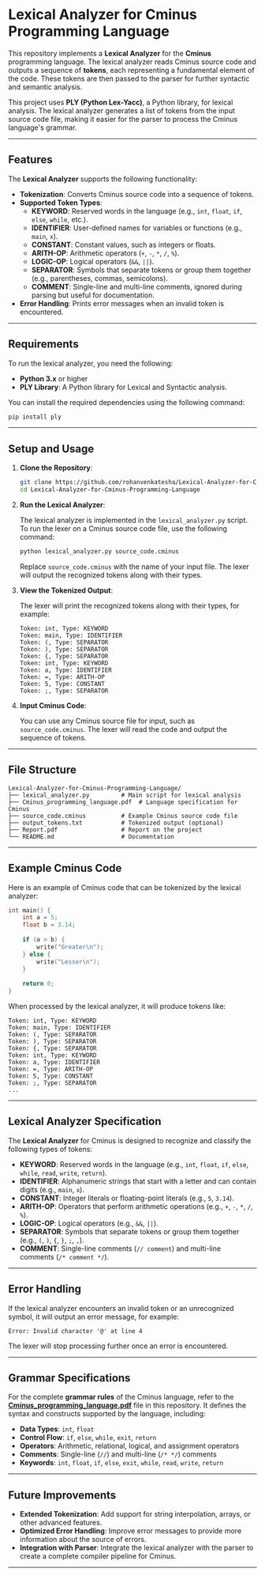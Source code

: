 # Lexical Analyzer for Cminus Programming Language

This repository implements a **Lexical Analyzer** for the **Cminus** programming language. The lexical analyzer reads Cminus source code and outputs a sequence of **tokens**, each representing a fundamental element of the code. These tokens are then passed to the parser for further syntactic and semantic analysis.

This project uses **PLY (Python Lex-Yacc)**, a Python library, for lexical analysis. The lexical analyzer generates a list of tokens from the input source code file, making it easier for the parser to process the Cminus language's grammar.

---

## Features

The **Lexical Analyzer** supports the following functionality:

- **Tokenization**: Converts Cminus source code into a sequence of tokens.
- **Supported Token Types**:
  - **KEYWORD**: Reserved words in the language (e.g., `int`, `float`, `if`, `else`, `while`, etc.).
  - **IDENTIFIER**: User-defined names for variables or functions (e.g., `main`, `x`).
  - **CONSTANT**: Constant values, such as integers or floats.
  - **ARITH-OP**: Arithmetic operators (`+`, `-`, `*`, `/`, `%`).
  - **LOGIC-OP**: Logical operators (`&&`, `||`).
  - **SEPARATOR**: Symbols that separate tokens or group them together (e.g., parentheses, commas, semicolons).
  - **COMMENT**: Single-line and multi-line comments, ignored during parsing but useful for documentation.
- **Error Handling**: Prints error messages when an invalid token is encountered.

---

## Requirements

To run the lexical analyzer, you need the following:

- **Python 3.x** or higher
- **PLY Library**: A Python library for Lexical and Syntactic analysis.

You can install the required dependencies using the following command:

```bash
pip install ply
```

---

## Setup and Usage

1. **Clone the Repository**:

   ```bash
   git clone https://github.com/rohanvenkatesha/Lexical-Analyzer-for-Cminus-Programming-Language
   cd Lexical-Analyzer-for-Cminus-Programming-Language
   ```

2. **Run the Lexical Analyzer**:

   The lexical analyzer is implemented in the `lexical_analyzer.py` script. To run the lexer on a Cminus source code file, use the following command:

   ```bash
   python lexical_analyzer.py source_code.cminus
   ```

   Replace `source_code.cminus` with the name of your input file. The lexer will output the recognized tokens along with their types.

3. **View the Tokenized Output**:

   The lexer will print the recognized tokens along with their types, for example:

   ```plaintext
   Token: int, Type: KEYWORD
   Token: main, Type: IDENTIFIER
   Token: (, Type: SEPARATOR
   Token: ), Type: SEPARATOR
   Token: {, Type: SEPARATOR
   Token: int, Type: KEYWORD
   Token: a, Type: IDENTIFIER
   Token: =, Type: ARITH-OP
   Token: 5, Type: CONSTANT
   Token: ;, Type: SEPARATOR
   ```

4. **Input Cminus Code**:

   You can use any Cminus source file for input, such as `source_code.cminus`. The lexer will read the code and output the sequence of tokens.

---

## File Structure

```plaintext
Lexical-Analyzer-for-Cminus-Programming-Language/
├── lexical_analyzer.py         # Main script for lexical analysis
├── Cminus_programming_language.pdf  # Language specification for Cminus
├── source_code.cminus          # Example Cminus source code file
├── output_tokens.txt           # Tokenized output (optional)
├── Report.pdf                  # Report on the project
└── README.md                   # Documentation
```

---

## Example Cminus Code

Here is an example of Cminus code that can be tokenized by the lexical analyzer:

```c
int main() {
    int a = 5;
    float b = 3.14;
    
    if (a > b) {
        write("Greater\n");
    } else {
        write("Lesser\n");
    }
    
    return 0;
}
```

When processed by the lexical analyzer, it will produce tokens like:

```plaintext
Token: int, Type: KEYWORD
Token: main, Type: IDENTIFIER
Token: (, Type: SEPARATOR
Token: ), Type: SEPARATOR
Token: {, Type: SEPARATOR
Token: int, Type: KEYWORD
Token: a, Type: IDENTIFIER
Token: =, Type: ARITH-OP
Token: 5, Type: CONSTANT
Token: ;, Type: SEPARATOR
...
```

---

## Lexical Analyzer Specification

The **Lexical Analyzer** for Cminus is designed to recognize and classify the following types of tokens:

- **KEYWORD**: Reserved words in the language (e.g., `int`, `float`, `if`, `else`, `while`, `read`, `write`, `return`).
- **IDENTIFIER**: Alphanumeric strings that start with a letter and can contain digits (e.g., `main`, `x`).
- **CONSTANT**: Integer literals or floating-point literals (e.g., `5`, `3.14`).
- **ARITH-OP**: Operators that perform arithmetic operations (e.g., `+`, `-`, `*`, `/`, `%`).
- **LOGIC-OP**: Logical operators (e.g., `&&`, `||`).
- **SEPARATOR**: Symbols that separate tokens or group them together (e.g., `(`, `)`, `{`, `}`, `;`, `,`).
- **COMMENT**: Single-line comments (`// comment`) and multi-line comments (`/* comment */`).

---

## Error Handling

If the lexical analyzer encounters an invalid token or an unrecognized symbol, it will output an error message, for example:

```plaintext
Error: Invalid character '@' at line 4
```

The lexer will stop processing further once an error is encountered.

---

## Grammar Specifications

For the complete **grammar rules** of the Cminus language, refer to the **[Cminus_programming_language.pdf](Cminus_programming_language.pdf)** file in this repository. It defines the syntax and constructs supported by the language, including:

- **Data Types**: `int`, `float`
- **Control Flow**: `if`, `else`, `while`, `exit`, `return`
- **Operators**: Arithmetic, relational, logical, and assignment operators
- **Comments**: Single-line (`//`) and multi-line (`/* */`) comments
- **Keywords**: `int`, `float`, `if`, `else`, `exit`, `while`, `read`, `write`, `return`

---

## Future Improvements

- **Extended Tokenization**: Add support for string interpolation, arrays, or other advanced features.
- **Optimized Error Handling**: Improve error messages to provide more information about the source of errors.
- **Integration with Parser**: Integrate the lexical analyzer with the parser to create a complete compiler pipeline for Cminus.

---
